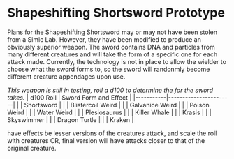 # Shapeshifting Shortsword Prototype

Plans for the Shapeshifting Shortsword may or may not have been stolen from a Simic Lab. However, they have been modified to produce an obviously superior weapon. The sword contains DNA and particles from many different creatures and will take the form of a specific one for each attack made. Currently, the technology is not in place to allow the wielder to choose what the sword forms to, so the sword will randonmly become different creature appendages upon use.

*This weapon is still in testing, roll a d100 to determine the for the sword takes.*
| d100 Roll | Sword Form and Effect |
|-----------|-----------------------|
|  | Shortsword |
|  | Blistercoil Weird |
|  | Galvanice Weird |
|  | Poison Weird |
|  | Water Weird |
|  | Plesiosaurus |
|  | Killer Whale |
|  | Krasis |
|  | Skyswimmer |
|  | Dragon Turtle |
|  | Kraken |

have effects be lesser versions of the creatures attack, and scale the roll with creatures CR, final version will have attacks closer to that of the original creature.
